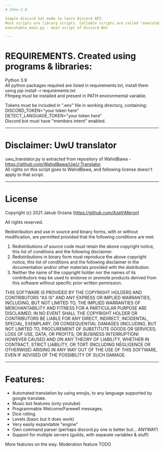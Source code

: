 ```yaml
---
# Zeke-2.0  

Simple discord bot made to learn Discord API.  
Most scripts are library scripts. Callable scripts are called "executable_*"  
executable_main.py - main script of Discord Bot  

---
```

# REQUIREMENTS. Created using programs & libraries:  

Python 3.9  
All python packages required are listed in requirements.txt, install them using pip install -r requirements.txt  
Ffmpeg must be installed and present in PATH environmental variable.  

Tokens must be included in ".env" file in working directory, containing:  
DISCORD_TOKEN="your token here"  
DETECT_LANGUAGE_TOKEN="your token here"  
Discord bot must have "members intent" enabled.  

---
# Disclaimer: UwU translator

uwu_translator.py is extracted from repository of WahidBawa - https://github.com/WahidBawa/UwU-Translator  
All rights on this script goes to WahidBawa, and following license doesn't apply to that script.

---
# License 
Copyright (c) 2021 Jakub Grzana (https://github.com/AzethMeron) 

All rights reserved.

Redistribution and use in source and binary forms, with or without modification, are permitted provided that the following conditions are met:

1. Redistributions of source code must retain the above copyright notice, this list of conditions and the following disclaimer.
2. Redistributions in binary form must reproduce the above copyright notice, this list of conditions and the following disclaimer in the documentation and/or other materials provided with the distribution.
3. Neither the name of the copyright holder nor the names of its contributors may be used to endorse or promote products derived from this software without specific prior written permission. 

THIS SOFTWARE IS PROVIDED BY THE COPYRIGHT HOLDERS AND CONTRIBUTORS "AS IS" AND ANY EXPRESS OR IMPLIED WARRANTIES, INCLUDING, BUT NOT LIMITED TO, THE IMPLIED WARRANTIES OF MERCHANTABILITY AND FITNESS FOR A PARTICULAR PURPOSE ARE DISCLAIMED. IN NO EVENT SHALL THE COPYRIGHT HOLDER OR CONTRIBUTORS BE LIABLE FOR ANY DIRECT, INDIRECT, INCIDENTAL, SPECIAL, EXEMPLARY, OR CONSEQUENTIAL DAMAGES (INCLUDING, BUT NOT LIMITED TO, PROCUREMENT OF SUBSTITUTE GOODS OR SERVICES; LOSS OF USE, DATA, OR PROFITS; OR BUSINESS INTERRUPTION) HOWEVER CAUSED AND ON ANY THEORY OF LIABILITY, WHETHER IN CONTRACT, STRICT LIABILITY, OR TORT (INCLUDING NEGLIGENCE OR OTHERWISE) ARISING IN ANY WAY OUT OF THE USE OF THIS SOFTWARE, EVEN IF ADVISED OF THE POSSIBILITY OF SUCH DAMAGE.

---
# Features:  

- Automated translation by using emojis, to any language supported by google translate.
- Music bot features (only youtube)
- Programmable Welcome/Farewell messages.
- Dice rolling.
- Levels (basic but it does work)
- Very easily expandable "engine"
- Own command parser (perhaps discord.py one is better but... ANYWAY)
- Support for multiple servers (guilds, with separate variables & stuff)

More features on the way. Moderation feature TODO  
